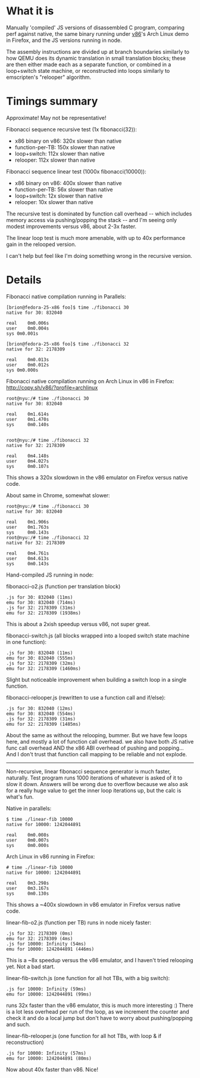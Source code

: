 What it is
==========

Manually 'compiled' JS versions of disassembled C program, comparing perf
against native, the same binary running under [v86](http://copy.sh/v86/)'s
Arch Linux demo in Firefox, and the JS versions running in node.

The assembly instructions are divided up at branch boundaries similarly to how
QEMU does its dynamic translation in small translation blocks; these are then
either made each as a separate function, or combined in a loop+switch state
machine, or reconstructed into loops similarly to emscripten's "relooper"
algorithm.


Timings summary
===============

Approximate! May not be representative!

Fibonacci sequence recursive test (1x fibonacci(32)):
* x86 binary on v86: 320x slower than native
* function-per-TB: 150x slower than native
* loop+switch: 112x slower than native
* relooper: 112x slower than native

Fibonacci sequence linear test (1000x fibonacci(10000)):
* x86 binary on v86: 400x slower than native
* function-per-TB: 56x slower than native
* loop+switch: 12x slower than native
* relooper: 10x slower than native


The recursive test is dominated by function call overhead -- which includes
memory access via pushing/popping the stack -- and I'm seeing only modest
improvements versus v86, about 2-3x faster.

The linear loop test is much more amenable, with up to 40x performance gain in
the relooped version.

I can't help but feel like I'm doing something wrong in the recursive version.


Details
=======

Fibonacci native compilation running in Parallels:

```
[brion@fedora-25-x86 foo]$ time ./fibonacci 30
native for 30: 832040

real	0m0.006s
user	0m0.004s
sys	0m0.001s

[brion@fedora-25-x86 foo]$ time ./fibonacci 32
native for 32: 2178309

real	0m0.013s
user	0m0.012s
sys	0m0.000s
```


Fibonacci native compilation running on Arch Linux in v86 in Firefox:
http://copy.sh/v86/?profile=archlinux

```
root@nyu:/# time ./fibonacci 30
native for 30: 832040

real    0m1.614s
user    0m1.470s
sys     0m0.140s


root@nyu:/# time ./fibonacci 32
native for 32: 2178309

real    0m4.148s
user    0m4.027s
sys     0m0.107s
```

This shows a 320x slowdown in the v86 emulator on Firefox versus native code.


About same in Chrome, somewhat slower:

```
root@nyu:/# time ./fibonacci 30
native for 30: 832040

real    0m1.906s
user    0m1.763s
sys     0m0.143s
root@nyu:/# time ./fibonacci 32
native for 32: 2178309

real    0m4.761s
user    0m4.613s
sys     0m0.143s
```


Hand-compiled JS running in node:

fibonacci-o2.js (function per translation block)

```
.js for 30: 832040 (11ms)
emu for 30: 832040 (714ms)
.js for 32: 2178309 (31ms)
emu for 32: 2178309 (1938ms)
```

This is about a 2xish speedup versus v86, not super great.

fibonacci-switch.js (all blocks wrapped into a looped switch state machine in one function):

```
.js for 30: 832040 (11ms)
emu for 30: 832040 (555ms)
.js for 32: 2178309 (32ms)
emu for 32: 2178309 (1460ms)
```

Slight but noticeable improvement when building a switch loop in a single function.

fibonacci-relooper.js (rewritten to use a function call and if/else):

```
.js for 30: 832040 (12ms)
emu for 30: 832040 (554ms)
.js for 32: 2178309 (31ms)
emu for 32: 2178309 (1485ms)
```

About the same as without the relooping, bummer. But we have few loops here,
and mostly a lot of function call overhead. we also have both JS native func
call overhead AND the x86 ABI overhead of pushing and popping...
And I don't trust that function call mapping to be reliable and not explode.


------

Non-recursive, linear fibonacci sequence generator is much faster, naturally.
Test program runs 1000 iterations of whatever is asked of it to slow it down.
Answers will be wrong due to overflow because we also ask for a really huge
value to get the inner loop iterations up, but the calc is what's fun.


Native in parallels:

```
$ time ./linear-fib 10000
native for 10000: 1242044891

real    0m0.008s
user    0m0.007s
sys     0m0.000s
```

Arch Linux in v86 running in Firefox:

```
# time ./linear-fib 10000
native for 10000: 1242044891

real    0m3.298s
user    0m3.167s
sys     0m0.130s
```

This shows a ~400x slowdown in v86 emulator in Firefox versus native code.



linear-fib-o2.js (function per TB) runs in node nicely faster:

```
.js for 32: 2178309 (0ms)
emu for 32: 2178309 (4ms)
.js for 10000: Infinity (54ms)
emu for 10000: 1242044891 (446ms)
```

This is a ~8x speedup versus the v86 emulator, and I haven't tried relooping yet.
Not a bad start.


linear-fib-switch.js (one function for all hot TBs, with a big switch):

```
.js for 10000: Infinity (59ms)
emu for 10000: 1242044891 (99ms)
```

runs 32x faster than the v86 emulator, this is much more interesting :)
There is a lot less overhead per run of the loop, as we increment the counter and
check it and do a local jump but don't have to worry about pushing/popping and such.


linear-fib-relooper.js (one function for all hot TBs, with loop & if reconstruction)

```
.js for 10000: Infinity (57ms)
emu for 10000: 1242044891 (80ms)
```

Now about 40x faster than v86. Nice!

